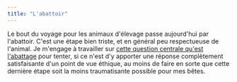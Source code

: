 ```yaml
---
title: "L'abattoir"
---
```


Le bout du voyage pour les animaux d'élevage passe aujourd'hui par l'abattoir.
C'est une étape bien triste, et en général peu respectueuse de l'animal. Je
m'engage à travailler sur [cette question centrale qu'est
l'abattage](https://abattagealternatives.wordpress.com/) pour tenter, si ce
n'est d'y apporter une réponse complètement satisfaisante d'un point de vue
éthique, au moins de faire en sorte que cette dernière étape soit la moins
traumatisante possible pour mes bêtes.
